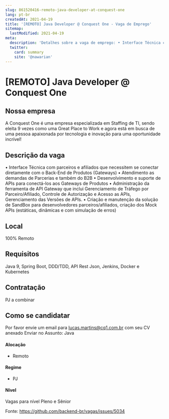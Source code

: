 ```yaml
---
slug: 861520416-remoto-java-developer-at-conquest-one
lang: pt-br
createdAt: 2021-04-19
title: '[REMOTO] Java Developer @ Conquest One - Vaga de Emprego'
sitemap:
  lastModified: 2021-04-19
meta:
  description: 'Detalhes sobre a vaga de emprego: • Interface Técnica com parceiros e afiliados que necessitem se conectar diretamente com o Back-End de Produtos (Gateways) • Atendimento as demandas de Parcerias e também do B2B • Desenvolvimento e suporte de APIs para conectá-los aos Gateways de Produtos • Administração da ferramenta de API Gateway que inclui Gerenciamento de Tráfego por Parceiro/Afiliado, Controle de Autorização e Acesso as APIs, Gerenciamento das Versões de APIs. • Criação e manutenção da solução de SandBox para desenvolvedores parceiros/afiliados, criação dos Mock APIs (estáticas, dinâmicas e com simulação de erros)'
  twitter:
    card: summary
    site: '@nawarian'
---
```


# [REMOTO] Java Developer @ Conquest One


## Nossa empresa

A Conquest One é uma empresa especializada em Staffing de TI, sendo eleita 9 vezes como uma Great Place to Work e agora está em busca de uma pessoa apaixonada por tecnologia e inovação para uma oportunidade incrível!

## Descrição da vaga

• Interface Técnica com parceiros e afiliados que necessitem se conectar diretamente com o Back-End de Produtos (Gateways)
• Atendimento as demandas de Parcerias e também do B2B
• Desenvolvimento e suporte de APIs para conectá-los aos Gateways de Produtos
• Administração da ferramenta de API Gateway que inclui Gerenciamento de Tráfego por Parceiro/Afiliado, Controle de Autorização e Acesso as APIs, Gerenciamento das Versões de APIs.
• Criação e manutenção da solução de SandBox para desenvolvedores parceiros/afiliados,
criação dos Mock APIs (estáticas, dinâmicas e com simulação de erros)

## Local

100% Remoto 

## Requisitos

Java 9, Spring Boot, DDD/TDD, API Rest Json, Jenkins, Docker e Kubernetes

## Contratação

PJ a combinar

## Como se candidatar

Por favor envie um email para lucas.martins@cq1.com.br com seu CV anexado 
Enviar no Assunto: Java

#### Alocação
- Remoto

#### Regime
- PJ

#### Nível
Vagas para nível Pleno e Sênior




Fonte: https://github.com/backend-br/vagas/issues/5034